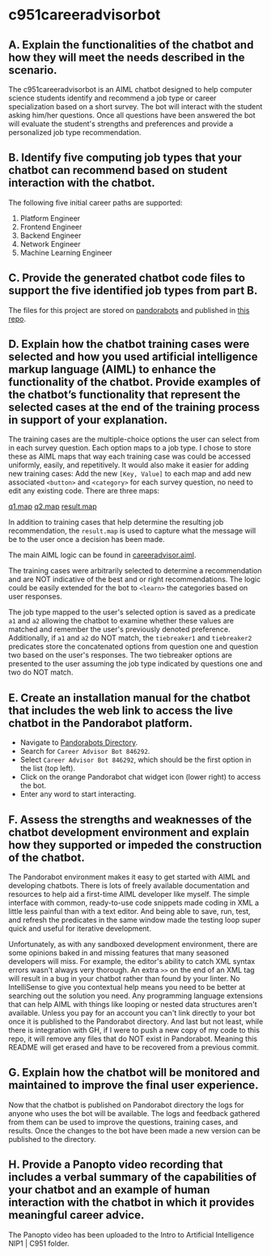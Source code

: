 # c951careeradvisorbot

## A. Explain the functionalities of the chatbot and how they will meet the needs described in the scenario.

The c951careeradvisorbot is an AIML chatbot designed to help computer science students identify and recommend a job type or career specialization based on a short survey.  The bot will interact with the student asking him/her questions.  Once all questions have been answered the bot will evaluate the student's strengths and preferences and provide a personalized job type recommendation.

## B. Identify five computing job types that your chatbot can recommend based on student interaction with the chatbot.

The following five initial career paths are supported:
1. Platform Engineer
2. Frontend Engineer
3. Backend Engineer
4. Network Engineer
5. Machine Learning Engineer

## C. Provide the generated chatbot code files to support the five identified job types from part B.

The files for this project are stored on [pandorabots](https://home.pandorabots.com/dash/bot-directory) and published in [this repo](https://github.com/polarclair/c951careeradvisorbot).

## D. Explain how the chatbot training cases were selected and how you used artificial intelligence markup language (AIML) to enhance the functionality of the chatbot. Provide examples of the chatbot’s functionality that represent the selected cases at the end of the training process in support of your explanation.

The training cases are the multiple-choice options the user can select from in each survey question.  Each option maps to a job type.  I chose to store these as AIML maps that way each training case was could be accessed uniformly, easily, and repetitively.  It would also make it easier for adding new training cases:  Add the new `[Key, Value]` to each map and add new associated `<button>` and `<category>` for each survey question, no need to edit any existing code.  There are three maps:

[q1.map](maps/q1.map)
[q2.map](maps/q2.map)
[result.map](maps/result.map)

In addition to training cases that help determine the resulting job recommendation, the `result.map` is used to capture what the message will be to the user once a decision has been made.

The main AIML logic can be found in [careeradvisor.aiml](files/careeradvisor.aiml).

The training cases were arbitrarily selected to determine a recommendation and are NOT indicative of the best and or right recommendations.  The logic could be easily extended for the bot to `<learn>` the categories based on user responses.

The job type mapped to the user's selected option is saved as a predicate `a1` and `a2` allowing the chatbot to examine whether these values are matched and remember the user's previously denoted preference.  Additionally, if `a1` and `a2` do NOT match, the `tiebreaker1` and `tiebreaker2` predicates store the concatenated options from question one and question two based on the user's responses.  The two tiebreaker options are presented to the user assuming the job type indicated by questions one and two do NOT match. 

## E. Create an installation manual for the chatbot that includes the web link to access the live chatbot in the Pandorabot platform.

- Navigate to [Pandorabots Directory](https://home.pandorabots.com/dash/bot-directory).
- Search for `Career Advisor Bot 846292`.
- Select `Career Advisor Bot 846292`, which should be the first option in the list (top left).
- Click on the orange Pandorabot chat widget icon (lower right) to access the bot.
- Enter any word to start interacting.


## F. Assess the strengths and weaknesses of the chatbot development environment and explain how they supported or impeded the construction of the chatbot.

The Pandorabot environment makes it easy to get started with AIML and developing chatbots.  There is lots of freely available documentation and resources to help aid a first-time AIML developer like myself.  The simple interface with common, ready-to-use code snippets made coding in XML a little less painful than with a text editor.  And being able to save, run, test, and refresh the predicates in the same window made the testing loop super quick and useful for iterative development.  

Unfortunately, as with any sandboxed development environment, there are some opinions baked in and missing features that many seasoned developers will miss.  For example, the editor's ability to catch XML syntax errors wasn't always very thorough.  An extra `>>` on the end of an XML tag will result in a bug in your chatbot rather than found by your linter.  No IntelliSense to give you contextual help means you need to be better at searching out the solution you need.  Any programming language extensions that can help AIML with things like looping or nested data structures aren't available.  Unless you pay for an account you can't link directly to your bot once it is published to the Pandorabot directory.  And last but not least, while there is integration with GH, if I were to push a new copy of my code to this repo, it will remove any files that do NOT exist in Pandorabot.  Meaning this README will get erased and have to be recovered from a previous commit.

## G. Explain how the chatbot will be monitored and maintained to improve the final user experience.

Now that the chatbot is published on Pandorabot directory the logs for anyone who uses the bot will be available.  The logs and feedback gathered from them can be used to improve the questions, training cases, and results.  Once the changes to the bot have been made a new version can be published to the directory.

## H. Provide a Panopto video recording that includes a verbal summary of the capabilities of your chatbot and an example of human interaction with the chatbot in which it provides meaningful career advice.

The Panopto video has been uploaded to the Intro to Artificial Intelligence NIP1 | C951 folder.

